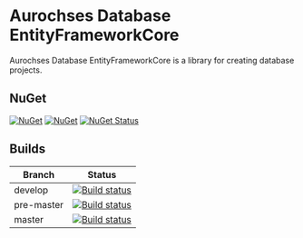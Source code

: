 # Aurochses Database EntityFrameworkCore

Aurochses Database EntityFrameworkCore is a library for creating database projects.

## NuGet

[![NuGet](https://img.shields.io/nuget/v/Aurochses.Database.EntityFrameworkCore.svg?style=flat-square)](https://www.nuget.org/packages/Aurochses.Database.EntityFrameworkCore)
[![NuGet](https://img.shields.io/nuget/dt/Aurochses.Database.EntityFrameworkCore.svg?style=flat-square)](https://www.nuget.org/packages/Aurochses.Database.EntityFrameworkCore)
[![NuGet Status](http://nugetstatus.com/Aurochses.Database.EntityFrameworkCore.png)](http://nugetstatus.com/packages/Aurochses.Database.EntityFrameworkCore)

## Builds

Branch          | Status 
----------------|--------
develop    | [![Build status](https://aurochses.visualstudio.com/Aurochses.GitHub/_apis/build/status/Aurochses.Database.EntityFrameworkCore_CI?branchName=develop)](https://aurochses.visualstudio.com/Aurochses.GitHub/_build/latest?definitionId=380)
pre-master | [![Build status](https://aurochses.visualstudio.com/Aurochses.GitHub/_apis/build/status/Aurochses.Database.EntityFrameworkCore_CI?branchName=pre-master)](https://aurochses.visualstudio.com/Aurochses.GitHub/_build/latest?definitionId=380)
master     | [![Build status](https://aurochses.visualstudio.com/Aurochses.GitHub/_apis/build/status/Aurochses.Database.EntityFrameworkCore_CI?branchName=master)](https://aurochses.visualstudio.com/Aurochses.GitHub/_build/latest?definitionId=380)